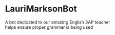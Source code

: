 # LauriMarksonBot
A bot dedicated to our amazing English 3AP teacher
<br />helps ensure proper grammar is being used

